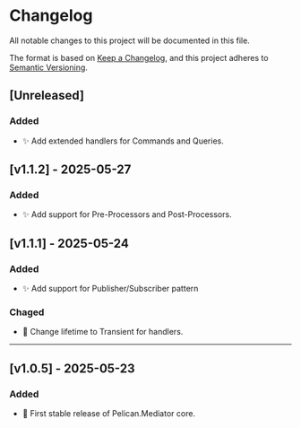 # Changelog

All notable changes to this project will be documented in this file.

The format is based on [Keep a Changelog](https://keepachangelog.com/en/1.0.0/),
and this project adheres to [Semantic Versioning](https://semver.org/spec/v2.0.0.html).

## [Unreleased]

### Added

- ✨ Add extended handlers for Commands and Queries.

## [v1.1.2] - 2025-05-27

### Added

- ✨ Add support for Pre-Processors and Post-Processors.

## [v1.1.1] - 2025-05-24

### Added

- ✨ Add support for Publisher/Subscriber pattern

### Chaged

- 🔧 Change lifetime to Transient for handlers.

---

## [v1.0.5] - 2025-05-23
### Added
- 🎉 First stable release of Pelican.Mediator core.


